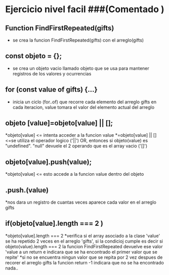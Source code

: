 # Ejercicio nivel facil ###(Comentado ) ###

## Function FindFirstRepeated(gifts)
* se crea la funcion FindFirstRepeated(gifts) con el arreglo(gifts)
## const objeto = {};
* se crea un objeto vacio llamado objeto que se usa para mantener registros de los valores y ocurrencias
## for (const value of gifts) {...}
* inicia un ciclo (for..of) que recorre cada elemento del arreglo gifts en cada iteracion, value tomara el valor del elemento actual del arreglo
## objeto [value]=objeto[value] || [];
*objeto[value] <=  intenta acceder a la funcion value 
*=objeto[value] || [] <=se utiliza el operador logico ('||') OR, entonces si objeto(value) es "undefined". "null" devuele el 2 operando que es el array vacio ('[]')
## objeto[value].push(value);
*objeto[value] <= esto accede a la funcion value dentro del objeto
## .push.(value)
*nos dara un registro de cuantas veces aparece cada valor en el arreglo gifts
## if(objeto[value].length === 2 )
*objeto[value].length === 2 
*verifica si el array asociado a la clase 'value' se ha repetido 2 veces en el arreglo 'gifts', si la condicioj cumple es decir si objeto(value).length === 2 la funcion FindFirstRepeated devuelve ese valor 'value a un return e indicara que se ha encontrado el primer valor que se repite'
*si no se encuentra ningun valor que se repita por 2 vez despues de recorer el arreglo gifts la funcion return -1 indicara que no se ha encontrado nada..

